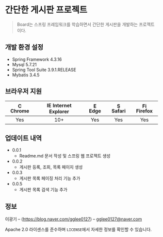 # 간단한 게시판 프로젝트
> Board는 스프링 프레임워크를 학습하면서 간단한 게시판을 개발하는 프로젝트이다.

## 개발 환경 설정
* Spring Framework 4.3.16
* Mysql 5.7.21
* Spring Tool Suite 3.9.1.RELEASE
* Mybatis 3.4.5

## 브라우저 지원
| <img src="https://user-images.githubusercontent.com/1215767/34348387-a2e64588-ea4d-11e7-8267-a43365103afe.png" alt="Chrome" width="16px" height="16px" /> Chrome | <img src="https://user-images.githubusercontent.com/1215767/34348590-250b3ca2-ea4f-11e7-9efb-da953359321f.png" alt="IE" width="16px" height="16px" /> Internet Explorer | <img src="https://user-images.githubusercontent.com/1215767/34348380-93e77ae8-ea4d-11e7-8696-9a989ddbbbf5.png" alt="Edge" width="16px" height="16px" /> Edge | <img src="https://user-images.githubusercontent.com/1215767/34348394-a981f892-ea4d-11e7-9156-d128d58386b9.png" alt="Safari" width="16px" height="16px" /> Safari | <img src="https://user-images.githubusercontent.com/1215767/34348383-9e7ed492-ea4d-11e7-910c-03b39d52f496.png" alt="Firefox" width="16px" height="16px" /> Firefox |
| :---------: | :---------: | :---------: | :---------: | :---------: |
| Yes | 10+ | Yes | Yes | Yes |

## 업데이트 내역
* 0.0.1
    * Readme.md 문서 작성 및 스프링 웹 프로젝트 생성
* 0.0.2
    * 게시판 등록, 조회, 목록 페이지 생성
* 0.0.3
    * 게시판 목록 페이징 처리 기능 추가
* 0.0.5
    * 게시판 목록 검색 기능 추가

## 정보

이광기 – (https://blog.naver.com/gglee0127) – gglee0127@naver.com

Apache 2.0 라이센스를 준수하며 ``LICENSE``에서 자세한 정보를 확인할 수 있습니다.
